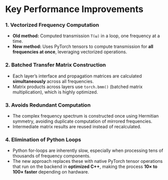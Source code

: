 

#  Key Performance Improvements

### 1. Vectorized Frequency Computation
- **Old method:** Computed transmission `T(ω)` in a loop, one frequency at a time.
- **New method:** Uses PyTorch tensors to compute transmission for **all frequencies at once**, leveraging vectorized operations.

### 2. Batched Transfer Matrix Construction
- Each layer’s interface and propagation matrices are calculated **simultaneously** across all frequencies.
- Matrix products across layers use `torch.bmm()` (batched matrix multiplication), which is highly optimized.

### 3. Avoids Redundant Computation
- The complex frequency spectrum is constructed once using Hermitian symmetry, avoiding duplicate computation of mirrored frequencies.
- Intermediate matrix results are reused instead of recalculated.

### 4. Elimination of Python Loops
- Python for-loops are inherently slow, especially when processing tens of thousands of frequency components.
- The new approach replaces these with native PyTorch tensor operations that run on the backend in **optimized C++**, making the process **10× to 100× faster** depending on hardware.



